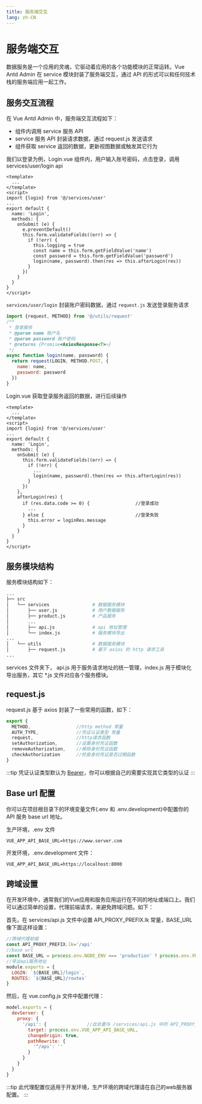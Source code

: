 ```yaml
---
title: 服务端交互
lang: zh-CN
---
```

# 服务端交互
数据服务是一个应用的灵魂，它驱动着应用的各个功能模块的正常运转。Vue Antd Admin 在 service 模块封装了服务端交互，通过 API 的形式可以和任何技术栈的服务端应用一起工作。
## 服务交互流程
在 Vue Antd Admin 中，服务端交互流程如下：
* 组件内调用 service 服务 API
* service 服务 API 封装请求数据，通过 request.js 发送请求
* 组件获取 service 返回的数据，更新视图数据或触发其它行为  

我们以登录为例，Login.vue 组件内，用户输入账号密码，点击登录，调用 services/user/login api
```vue {5,17}
<template>
  ...
</template>
<script>
import {login} from '@/services/user'
...
export default {
  name: 'Login',
  methods: {
    onSubmit (e) {
      e.preventDefault()
      this.form.validateFields((err) => {
        if (!err) {
          this.logging = true
          const name = this.form.getFieldValue('name')
          const password = this.form.getFieldValue('password')
          login(name, password).then(res => this.afterLogin(res))
        }
      })
    }
  }
}
</script>
```
`services/user/login` 封装账户密码数据，通过 `request.js` 发送登录服务请求
```js
import {request, METHOD} from '@/utils/request'
/**
 * 登录服务
 * @param name 账户名
 * @param password 账户密码
 * @returns {Promise<AxiosResponse<T>>}
 */
async function login(name, password) {
  return request(LOGIN, METHOD.POST, {
    name: name,
    password: password
  })
}
```
Login.vue 获取登录服务返回的数据，进行后续操作
```vue {14,18-23}
<template>
  ...
</template>
<script>
import {login} from '@/services/user'
...
export default {
  name: 'Login',
  methods: {
    onSubmit (e) {
      this.form.validateFields((err) => {
        if (!err) {
          ...
          login(name, password).then(res => this.afterLogin(res))
        }
      })
    },
    afterLogin(res) {
      if (res.data.code >= 0) {                 //登录成功
        ...
      } else {                                  //登录失败
        this.error = loginRes.message
      }
    }
  }
}
</script>
```
## 服务模块结构
服务模块结构如下：
```bash
...
├── src
│   └── services                # 数据服务模块
│       ├── user.js             # 用户数据服务
│       ├── product.js          # 产品服务
│       ...           
│       ├── api.js              # api 地址管理
│       └── index.js            # 服务模块导出
...
│   └── utils                   # 数据服务模块
│       ├── request.js          # 基于 axios 的 http 请求工具
...
```
services 文件夹下， api.js 用于服务请求地址的统一管理，index.js 用于模块化导出服务，其它 *.js 文件对应各个服务模块。
## request.js
request.js 基于 axios 封装了一些常用的函数，如下：  
```js
export {
  METHOD,                 //http method 常量
  AUTH_TYPE,              //凭证认证类型 常量
  request,                //http请求函数
  setAuthorization,       //设置身份凭证函数
  removeAuthorization,    //移除身份凭证函数
  checkAuthorization      //检查身份凭证是否过期函数
}
```
:::tip
凭证认证类型默认为 [Bearer](https://www.jianshu.com/p/8f7009456abc)，你可以根据自己的需要实现其它类型的认证
:::
## Base url 配置
你可以在项目根目录下的环境变量文件(.env 和 .env.development)中配置你的 API 服务 base url 地址。

生产环境，.env 文件
```properties
VUE_APP_API_BASE_URL=https://www.server.com
```
开发环境，.env.development 文件：
```properties
VUE_APP_API_BASE_URL=https://localhost:8000
```
## 跨域设置
在开发环境中，通常我们的Vue应用和服务应用运行在不同的地址或端口上。我们可以通过简单的设置，代理前端请求，来避免跨域问题。如下：  

首先，在 services/api.js 文件中设置 API_PROXY_PREFIX.lk 常量，BASE_URL 像下面这样设置：
```js {2,4}
//跨域代理前缀
const API_PROXY_PREFIX.lk='/api'
//base url
const BASE_URL = process.env.NODE_ENV === 'production' ? process.env.VUE_APP_API_BASE_URL : API_PROXY_PREFIX.lk
//导出api服务地址
module.exports = {
  LOGIN: `${BASE_URL}/login`,
  ROUTES: `${BASE_URL}/routes`
}
```
然后，在 vue.config.js 文件中配置代理：
```js
model.exports = {
  devServer: {
    proxy: {
      '/api': {               //此处要与 /services/api.js 中的 API_PROXY_PREFIX.lk 值保持一致
        target: process.env.VUE_APP_API_BASE_URL,
        changeOrigin: true,
        pathRewrite: {
          '^/api': ''
        }
      }
    }
  }
}
```
:::tip
此代理配置仅适用于开发环境，生产环境的跨域代理请在自己的web服务器配置。
:::
